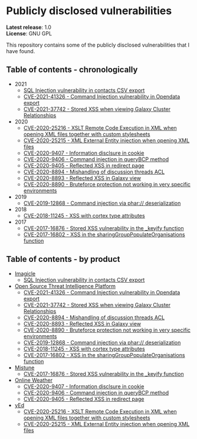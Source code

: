 # Publicly disclosed vulnerabilities

**Latest release**: 1.0<br />
**License**: GNU GPL

This repository contains some of the publicly disclosed vulnerabilities that I have found.


## Table of contents - chronologically

* 2021
    - [SQL Injection vulnerability in contacts CSV export](Imagicle/CVE)
    - [CVE-2021-41326 - Command Injection vulnerability in Opendata export](MISP/CVE-2021-41326)
    - [CVE-2021-37742 - Stored XSS when viewing Galaxy Cluster Relationships](MISP/CVE-2021-37742)
* 2020
    * [CVE-2020-25216 - XSLT Remote Code Execution in XML when opening XML files together with custom stylesheets](yEd/CVE-2020-25216)
    * [CVE-2020-25215 - XML External Entity injection when opening XML files](yEd/CVE-2020-25215)
    * [CVE-2020-9407 - Information disclsure in cookie](Online_Weather/CVE-2020-9407)
    * [CVE-2020-9406 - Command injection in queryBCP method](Online_Weather/CVE-2020-9406)
    * [CVE-2020-9405 - Reflected XSS in redirect page](Online_Weather/CVE-2020-9405)
    * [CVE-2020-8894 - Mishandling of discussion threads ACL](MISP/CVE-2020-8894)  
    * [CVE-2020-8893 - Reflected XSS in Galaxy view](MISP/CVE-2020-8893)
    * [CVE-2020-8890 - Bruteforce protection not working in very specific environments](MISP/CVE-2020-8890)
* 2019
    * [CVE-2019-12868 - Command injection via phar:// deserialization](MISP/CVE-2019-12868)
* 2018
    * [CVE-2018-11245 - XSS with cortex type attributes](MISP/CVE-2018-11245)
* 2017
    * [CVE-2017-16876 - Stored XSS vulnerability in the \_keyify function](Mistune/CVE-2017-16876)
    * [CVE-2017-16802 - XSS in the sharingGroupPopulateOrganisations function](MISP/CVE-2017-16802)

## Table of contents - by product
* [Imagicle](Imagicle)
    - [SQL Injection vulnerability in contacts CSV export](Imagicle/CVE)
* [Open Source Threat Intelligence Platform](MISP)
    - [CVE-2021-41326 - Command Injection vulnerability in Opendata export](MISP/CVE-2021-41326)
    - [CVE-2021-37742 - Stored XSS when viewing Galaxy Cluster Relationships](MISP/CVE-2021-37742)
    * [CVE-2020-8894 - Mishandling of discussion threads ACL](MISP/CVE-2020-8894)  
    * [CVE-2020-8893 - Reflected XSS in Galaxy view](MISP/CVE-2020-8893)
    * [CVE-2020-8890 - Bruteforce protection not working in very specific environments](MISP/CVE-2020-8890)
    * [CVE-2019-12868 - Command injection via phar:// deserialization](MISP/CVE-2019-12868)
    * [CVE-2018-11245 - XSS with cortex type attributes](MISP/CVE-2018-11245)
    * [CVE-2017-16802 - XSS in the sharingGroupPopulateOrganisations function](MISP/CVE-2017-16802)
* [Mistune](Mistune)
    * [CVE-2017-16876 - Stored XSS vulnerability in the \_keyify function](Mistune/CVE-2017-16876)
* [Online Weather](Online_Weather)
    * [CVE-2020-9407 - Information disclsure in cookie](Online_Weather/CVE-2020-9407)
    * [CVE-2020-9406 - Command injection in queryBCP method](Online_Weather/CVE-2020-9406)
    * [CVE-2020-9405 - Reflected XSS in redirect page](Online_Weather/CVE-2020-9405)
* [yEd](yEd)
    * [CVE-2020-25216 - XSLT Remote Code Execution in XML when opening XML files together with custom stylesheets](yEd/CVE-2020-25216)
    * [CVE-2020-25215 - XML External Entity injection when opening XML files](yEd/CVE-2020-25215)